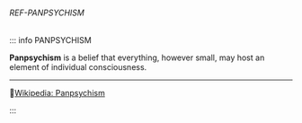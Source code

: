 ﻿###### REF-PANPSYCHISM
::: info PANPSYCHISM

**Panpsychism** is a belief that everything, however small, may host an element of individual consciousness.

---

🔹[Wikipedia: Panpsychism](https://en.wikipedia.org/wiki/Panpsychism)

:::